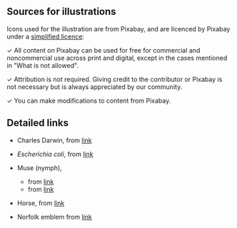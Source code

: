 ## Sources for illustrations

Icons used for the illustration are from Pixabay, and are licenced by Pixabay under a [simplified licence](https://pixabay.com/service/license/):

✓	All content on Pixabay can be used for free for commercial and noncommercial use across print and digital, except in the cases mentioned in "What is not allowed".

✓	Attribution is not required. Giving credit to the contributor or Pixabay is not necessary but is always appreciated by our community.

✓	You can make modifications to content from Pixabay.


## Detailed links
* Charles Darwin, from [link](https://pixabay.com/vectors/charles-darwin-evolution-2029626/)

* _Escherichia coli_, from [link](https://pixabay.com/illustrations/escherichia-coli-bacteria-2034313/)

* Muse (nymph), 
  * from [link](https://pixabay.com/illustrations/illustration-woman-vintage-mucha-1319039/)
  * from [link](https://pixabay.com/vectors/search/greek/)
  
* Horse, from [link](https://pixabay.com/vectors/vintage-horse-line-art-equine-4310952/)

* Norfolk emblem from [link](https://pixabay.com/vectors/mermaid-fish-lion-arms-coat-42291/)